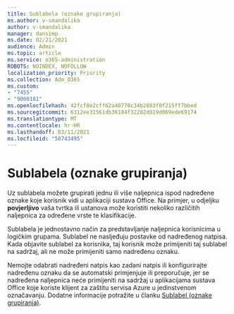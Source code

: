 ```yaml
---
title: Sublabela (oznake grupiranja)
ms.author: v-smandalika
author: v-smandalika
manager: dansimp
ms.date: 02/21/2021
audience: Admin
ms.topic: article
ms.service: o365-administration
ROBOTS: NOINDEX, NOFOLLOW
localization_priority: Priority
ms.collection: Adm_O365
ms.custom:
- "7455"
- "9000181"
ms.openlocfilehash: 42fcf8e2cff62a40770c34b2883f0f215ff7bbed
ms.sourcegitcommit: 6312ee31561db36104f32282d019d069ede69174
ms.translationtype: MT
ms.contentlocale: hr-HR
ms.lasthandoff: 03/11/2021
ms.locfileid: "50743495"
---
```

# <a name="sublabels-grouping-labels"></a>Sublabela (oznake grupiranja)

Uz sublabela možete grupirati jednu ili više naljepnica ispod nadređene oznake koje korisnik vidi u aplikaciji sustava Office. Na primjer, u odjeljku **povjerljivo** vaša tvrtka ili ustanova može koristiti nekoliko različitih naljepnica za određene vrste te klasifikacije.

Sublabela je jednostavno način za predstavljanje naljepnica korisnicima u logičkim grupama. Sublabel ne nasljeđuju postavke od nadređenog natpisa. Kada objavite sublabel za korisnika, taj korisnik može primijeniti taj sublabel na sadržaj, ali ne može primijeniti samo nadređenu oznaku.

Nemojte odabrati nadređeni natpis kao zadani natpis ili konfigurirajte nadređenu oznaku da se automatski primjenjuje ili preporučuje, jer se nadređena naljepnica neće primijeniti na sadržaj u aplikacijama sustava Office koje koriste klijent za zaštitu servisa Azure u jedinstvenom označavanju. Dodatne informacije potražite u članku [Sublabel (oznake grupiranja)](https://docs.microsoft.com/microsoft-365/compliance/sensitivity-labels).